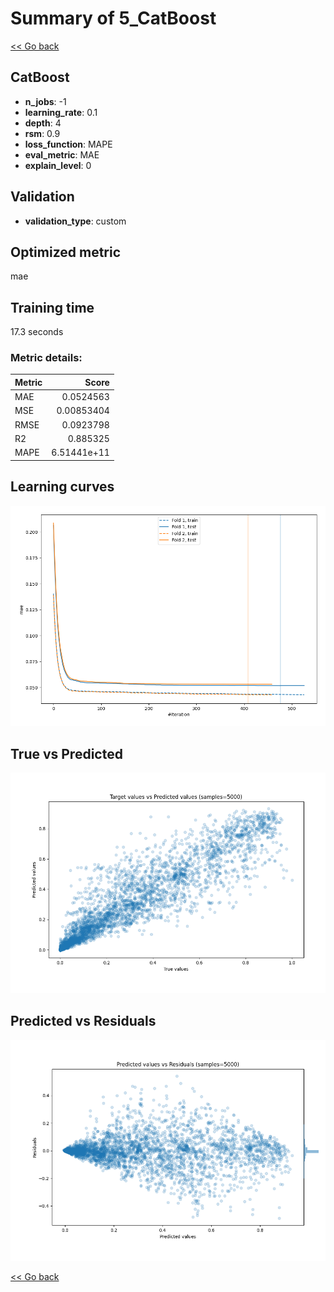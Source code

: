 # Summary of 5_CatBoost

[<< Go back](../README.md)


## CatBoost
- **n_jobs**: -1
- **learning_rate**: 0.1
- **depth**: 4
- **rsm**: 0.9
- **loss_function**: MAPE
- **eval_metric**: MAE
- **explain_level**: 0

## Validation
 - **validation_type**: custom

## Optimized metric
mae

## Training time

17.3 seconds

### Metric details:
| Metric   |       Score |
|:---------|------------:|
| MAE      | 0.0524563   |
| MSE      | 0.00853404  |
| RMSE     | 0.0923798   |
| R2       | 0.885325    |
| MAPE     | 6.51441e+11 |



## Learning curves
![Learning curves](learning_curves.png)
## True vs Predicted

![True vs Predicted](true_vs_predicted.png)


## Predicted vs Residuals

![Predicted vs Residuals](predicted_vs_residuals.png)



[<< Go back](../README.md)
